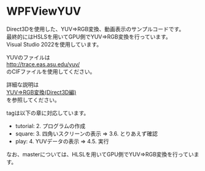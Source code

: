 # WPFViewYUV
Direct3Dを使用した、YUV⇒RGB変換、動画表示のサンプルコードです。  
最終的にはHSLSを用いてGPU側でYUV⇒RGB変換を行っています。  
Visual Studio 2022を使用しています。  

YUVのファイルは  
http://trace.eas.asu.edu/yuv/  
のCIFファイルを使用してください。

詳細な説明は  
[YUV⇒RGB変換(Direct3D編)](https://yoshia.mydns.jp/programming/programming-tips/yuvrgb-conversion/direct3d-part/)  
を参照してください。

tagは以下の章に対応しています。

- tutorial: 2. プログラムの作成  
- square: 3. 四角いスクリーンの表示 ⇒ 3.6. とりあえず確認
- play: 4. YUVデータの表示 ⇒ 4.5. 実行

なお、masterについては、HLSLを用いてGPU側でYUV⇒RGB変換を行っています。